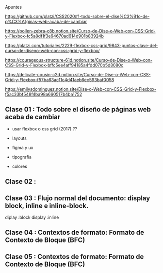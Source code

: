 Apuntes

https://github.com/platzi/CSS2020#1-todo-sobre-el-dise%C3%B1o-de-p%C3%A1ginas-web-acaba-de-cambiar

https://pollen-zebra-c8b.notion.site/Curso-de-Dise-o-Web-con-CSS-Grid-y-Flexbox-fc5a8df1f3e64670ad614d901b83924b

https://platzi.com/tutoriales/2229-flexbox-css-grid/9843-puntos-clave-del-curso-de-diseno-web-con-css-grid-y-flexbox/

https://courageous-structure-61d.notion.site/Curso-de-Dise-o-Web-con-CSS-Grid-y-Flexbox-bffc5ee4aff94185a4fdd070b5d8080c

https://delicate-cousin-c2d.notion.site/Curso-de-Dise-o-Web-con-CSS-Grid-y-Flexbox-f57ba63ac11c4d41aeb6ec593baf0058

https://emilysdominguez.notion.site/Dise-o-Web-con-CSS-Grid-y-Flexbox-f5ac33bf548f4ba98a660517b4ba1752

## Clase 01 : Todo sobre el diseño de páginas web acaba de cambiar

- usar flexbox o css grid (2017) ??
- layouts
- figma y ux

- tipografia
- colores

## Clase 02 :

## Clase 03 : Flujo normal del documento: display block, inline e inline-block.

diplay :block
display :inline

## Clase 04 : Contextos de formato: Formato de Contexto de Bloque (BFC)

## Clase 05 : Contextos de formato: Formato de Contexto de Bloque (BFC)
